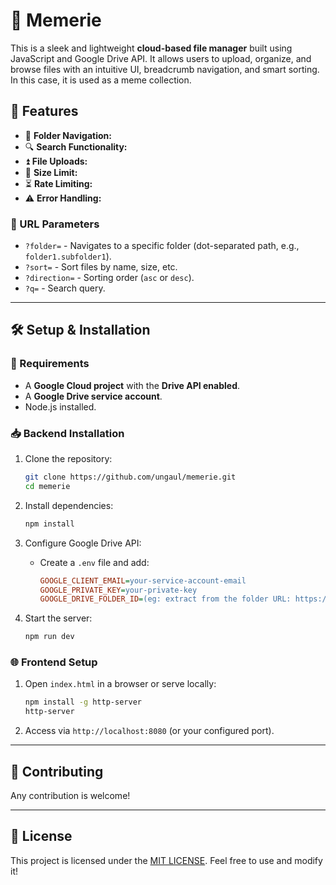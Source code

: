 # 📂 Memerie

This is a sleek and lightweight **cloud-based file manager** built using JavaScript and Google Drive API. It allows users to upload, organize, and browse files with an intuitive UI, breadcrumb navigation, and smart sorting. In this case, it is used as a meme collection.

## 🚀 Features
- 📁 **Folder Navigation:**
- 🔍 **Search Functionality:**
- ⏫ **File Uploads:**
- 📏 **Size Limit:**
- ⏳ **Rate Limiting:**
- ⚠️ **Error Handling:**

### 🔗 URL Parameters
- `?folder=` - Navigates to a specific folder (dot-separated path, e.g., `folder1.subfolder1`).
- `?sort=` - Sort files by name, size, etc.
- `?direction=` - Sorting order (`asc` or `desc`).
- `?q=` - Search query.

---

## 🛠 Setup & Installation

### 📌 Requirements
- A **Google Cloud project** with the **Drive API enabled**.
- A **Google Drive service account**.
- Node.js installed.

### 📥 Backend Installation
1. Clone the repository:
   ```sh
   git clone https://github.com/ungaul/memerie.git
   cd memerie
   ```

2. Install dependencies:
   ```sh
   npm install
   ```

3. Configure Google Drive API:
   - Create a `.env` file and add:
     ```ini
     GOOGLE_CLIENT_EMAIL=your-service-account-email
     GOOGLE_PRIVATE_KEY=your-private-key
     GOOGLE_DRIVE_FOLDER_ID=(eg: extract from the folder URL: https://drive.google.com/drive/u/0/folders/HERE)
     ```

4. Start the server:
   ```sh
   npm run dev
   ```

### 🌐 Frontend Setup
1. Open `index.html` in a browser or serve locally:
   ```sh
   npm install -g http-server
   http-server
   ```
2. Access via `http://localhost:8080` (or your configured port).

---

## 🤝 Contributing

Any contribution is welcome!

---

## 📜 License
This project is licensed under the [MIT LICENSE](LICENSE.md). Feel free to use and modify it!